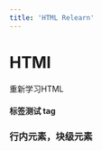 ```yaml
---
title: 'HTML Relearn'
---
```


<!-- <Alert type="warning">
  注意，内部暂时只能编写 warning
</Alert> -->
<!--
<Alert type="success">
  注意，内部暂时只能编写 success
</Alert> -->

<!-- <Alert type="error">
  注意，内部暂时只能编写 error
</Alert> -->

# HTMl

<Alert type="info">
 重新学习HTML
</Alert>

#### 标签测试 <Badge>tag</Badge>

### 行内元素，块级元素
